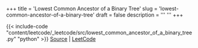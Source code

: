 +++
title = 'Lowest Common Ancestor of a Binary Tree'
slug = 'lowest-common-ancestor-of-a-binary-tree'
draft = false
description =  '''
'''
+++

{{< include-code "content/leetcode/_leetcode/src/lowest_common_ancestor_of_a_binary_tree.py" "python" >}}
[Source](https://github.com/grind-rip/leetcode/blob/master/src/lowest_common_ancestor_of_a_binary_tree.py) | [LeetCode](https://leetcode.com/problems/lowest-common-ancestor-of-a-binary-tree)
